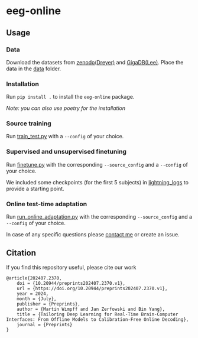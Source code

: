 # eeg-online
## Usage
### Data
Download the datasets from 
[zenodo(Dreyer)](https://zenodo.org/records/8089820) and 
[GigaDB(Lee)](http://gigadb.org/dataset/100542).
Place the data in the [data](data) folder.
### Installation
Run ``pip install .`` to install the ``eeg-online`` package.

_Note: you can also use poetry for the installation_
### Source training
Run [train_test.py](eeg_online/train_test.py) with a ``--config`` of your choice.
### Supervised and unsupervised finetuning
Run [finetune.py](eeg_online/finetune.py) with the corresponding 
``--source_config`` and a ``--config`` of your choice.

We included some checkpoints (for the first 5 subjects) 
in [lightning_logs](eeg_online/lightning_logs) to provide a starting point.

### Online test-time adaptation
Run [run_online_adaptation.py](eeg_online/tta/run_online_adaptation.py) with the corresponding 
``--source_config`` and a ``--config`` of your choice.

In case of any specific questions please
[contact me](mailto:martin.wimpff@iss.uni-stuttgart.de) or create an issue.

## Citation
If you find this repository useful, please cite our work
```
@article{202407.2370,
	doi = {10.20944/preprints202407.2370.v1},
	url = {https://doi.org/10.20944/preprints202407.2370.v1},
	year = 2024,
	month = {July},
	publisher = {Preprints},
	author = {Martin Wimpff and Jan Zerfowski and Bin Yang},
	title = {Tailoring Deep Learning for Real-Time Brain-Computer Interfaces: From Offline Models to Calibration-Free Online Decoding},
	journal = {Preprints}
}
```
